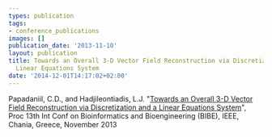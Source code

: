 ```yaml
---
types: publication
tags:
- conference_publications
images: []
publication_date: '2013-11-10'
layout: publication
title: Towards an Overall 3-D Vector Field Reconstruction via Discretization and a
  Linear Equations System
date: '2014-12-01T14:17:02+02:00'
---
```

<p>Papadaniil, C.D., and Hadjileontiadis, L.J. "<a href="http://ieeexplore.ieee.org/xpls/abs_all.jsp?arnumber=6701539&tag=1">Towards an Overall 3-D Vector Field Reconstruction via Discretization and a Linear Equations System</a>", Proc 13th Int Conf on Bioinformatics and Bioengineering (BIBE), IEEE, Chania, Greece, November 2013</p>
